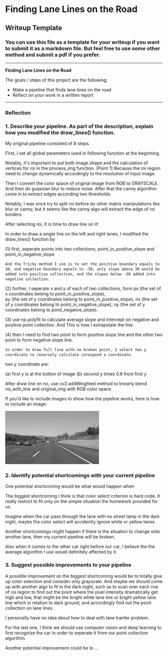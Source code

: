 # **Finding Lane Lines on the Road** 

## Writeup Template

### You can use this file as a template for your writeup if you want to submit it as a markdown file. But feel free to use some other method and submit a pdf if you prefer.

---

**Finding Lane Lines on the Road**

The goals / steps of this project are the following:
* Make a pipeline that finds lane lines on the road
* Reflect on your work in a written report


[//]: # (Image References)

[image1]: ./examples/grayscale.jpg "Grayscale"

---

### Reflection

### 1. Describe your pipeline. As part of the description, explain how you modified the draw_lines() function.

My original pipeline consisted of 8 steps. 

First, I set all global parameters used in following function at the beginning.

Notably, it's important to put both image.shape and the calculation of vertices for roi in the process_img function. (Point 1)
Because the roi region need to change dynamically accordingly to the resolution of input image.

Then I convert the color space of original image from RGB to GRAYSCALE.
And then do guassian blur to reduce noise.
After that the canny algorithm come in to extract edges according two thresholds.

Notably, I was once try to split roi before do other matrix manipulations like blur or canny, but it seems like the canny algo will extract the edge of roi borders.


After selecting roi, It is time to draw line on it!

In order to draw a single line on the left and right lanes, I modified the draw_lines() function by

(1) first, seperate points into two collections, point_in_positive_slope and point_in_negative_slope

    And the Tricky method I use is to set the positive boundary equals to 30, and negative boundary equals to -30, only slope above 30 would be added into positive collection, and the slopes below -30 added into negative collection.

(2) further, I seperate x and y of each of two collections, form px (the set of x coordinates belong to point_in_positive_slope),   
    py (the set of y coordinates belong to point_in_positive_slope), nx (the set of y coordinates belong to point_in_negative_slope), ny (the set of y coordinates belong to point_negative_slope).
    
(3) use np.polyfit to calculate average slope and intercept on negative and positive point collection. And This is how I extrapolate the line.

(4) then I need to find two point to form positive slope line and the other two point to form negative slope line.
    
    In order to draw full line with no broken point, I select two y coordicate to reversely calculate corespond x coordinate.
two y coordinate are: 

  (a) first y is at the botton of image 
  (b) second y times 0.6 from first y

After draw line on roi, use cv2.addWeighted method to linearly blend roi_with_line and original_img with RGB color space

If you'd like to include images to show how the pipeline works, here is how to include an image: 


![alt text][image1]


### 2. Identify potential shortcomings with your current pipeline


One potential shortcoming would be what would happen when 

The biggest shortcoming I think is that color select criterion is hard code.
It really restrict to fit only on the simple situation the homework provided for us.

Imagine when the car pass through the lane with no street lamp in the dark night, maybe the color select will accidently ignore white or yellow lanes.

Another shortcomings might happen if there is the situation to change onto another lane, then my current pipeline will be broken.

Also when it comes to the other car right before our car, I believe the the average algorithm I use would definitely affected by it.

### 3. Suggest possible improvements to your pipeline

A possible improvement on the biggest shortcoming would be to totally give up color selection and consider only grayscale.
And maybe we should come up with another algo to fit in the dark night, such as to scan over each row of roi region to find out the point where the pixel intensity dramatically get high and low, that might be the bright white lane line or bright yellow lane line which in relation to dark ground, and accordingly find out the point collection on lane lines.

I personally have no idea about how to deal with lane tranfer problem.

For the last one, I think we should use computer vision and deep learning to first recognize the car in order to seperate it from our point collection algorithm.




Another potential improvement could be to ...
